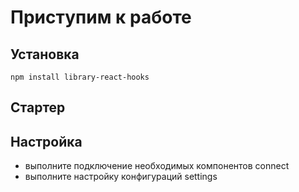 # Приступим к работе

## Установка

`npm install library-react-hooks`

## Стартер

## Настройка

- выполните подключение необходимых компонентов connect
- выполните настройку конфигураций settings
